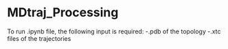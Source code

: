 # MDtraj_Processing
To run .ipynb file, the following input is required:
-.pdb of the topology
-.xtc files of the trajectories
